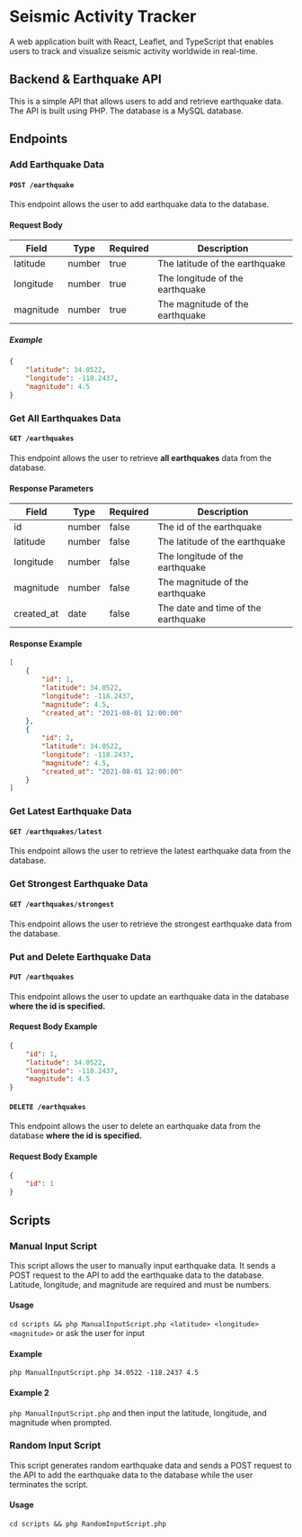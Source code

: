 # Seismic Activity Tracker

A web application built with React, Leaflet, and TypeScript that enables users to track and visualize seismic activity worldwide in real-time.

## Backend & Earthquake API

This is a simple API that allows users to add and retrieve earthquake data. The API is built using PHP. The database is a MySQL database.

## Endpoints

### Add Earthquake Data

#### `POST /earthquake`

This endpoint allows the user to add earthquake data to the database.

#### Request Body

| Field     | Type   | Required | Description |
| --------- | ------ | -------- | ----------- |
| latitude  | number | true     | The latitude of the earthquake |
| longitude | number | true     | The longitude of the earthquake |
| magnitude | number | true     | The magnitude of the earthquake |

##### Example

```json
{
    "latitude": 34.0522,
    "longitude": -118.2437,
    "magnitude": 4.5
}
```

### Get All Earthquakes Data

#### `GET /earthquakes`

This endpoint allows the user to retrieve **all earthquakes** data from the database.

#### Response Parameters

| Field      | Type   | Required | Description                     |
|------------|--------| -------- |---------------------------------|
| id         | number | false    | The id of the  earthquake       |
| latitude   | number | false    | The latitude of the earthquake  |
| longitude  | number | false    | The longitude of the earthquake |
| magnitude  | number | false    | The magnitude of the earthquake |
| created_at | date   | false    | The date and time of the earthquake|

#### Response Example

```json
[
    {
        "id": 1,
        "latitude": 34.0522,
        "longitude": -118.2437,
        "magnitude": 4.5,
        "created_at": "2021-08-01 12:00:00"
    },
    {
        "id": 2,
        "latitude": 34.0522,
        "longitude": -118.2437,
        "magnitude": 4.5,
        "created_at": "2021-08-01 12:00:00"
    }
]
```

### Get Latest Earthquake Data

#### `GET /earthquakes/latest`

This endpoint allows the user to retrieve the latest earthquake data from the database.

### Get Strongest Earthquake Data

#### `GET /earthquakes/strongest`

This endpoint allows the user to retrieve the strongest earthquake data from the database.

### Put and Delete Earthquake Data

#### `PUT /earthquakes`

This endpoint allows the user to update an earthquake data in the database **where the id is specified.**

#### Request Body Example

```json
{
    "id": 1,
    "latitude": 34.0522,
    "longitude": -118.2437,
    "magnitude": 4.5
}
```

#### `DELETE /earthquakes`

This endpoint allows the user to delete an earthquake data from the database  **where the id is specified.**

#### Request Body Example

```json
{
    "id": 1
}
```


## Scripts

### Manual Input Script

This script allows the user to manually input earthquake data. It sends a POST request to the API to add the earthquake data to the database.
Latitude, longitude, and magnitude are required and must be numbers.

#### Usage
`cd scripts && php ManualInputScript.php <latitude> <longitude> <magnitude>` or ask the user for input 

#### Example
`php ManualInputScript.php 34.0522 -118.2437 4.5`

#### Example 2
`php ManualInputScript.php` and then input the latitude, longitude, and magnitude when prompted.

### Random Input Script

This script generates random earthquake data and sends a POST request to the API to add the earthquake data to the database while the user terminates the script.

#### Usage
`cd scripts && php RandomInputScript.php`
